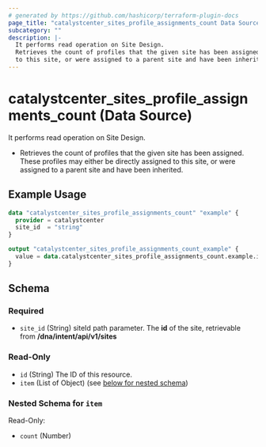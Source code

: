 ```yaml
---
# generated by https://github.com/hashicorp/terraform-plugin-docs
page_title: "catalystcenter_sites_profile_assignments_count Data Source - terraform-provider-catalystcenter"
subcategory: ""
description: |-
  It performs read operation on Site Design.
  Retrieves the count of profiles that the given site has been assigned.  These profiles may either be directly assigned
  to this site, or were assigned to a parent site and have been inherited.
---
```


# catalystcenter_sites_profile_assignments_count (Data Source)

It performs read operation on Site Design.

- Retrieves the count of profiles that the given site has been assigned.  These profiles may either be directly assigned
to this site, or were assigned to a parent site and have been inherited.

## Example Usage

```terraform
data "catalystcenter_sites_profile_assignments_count" "example" {
  provider = catalystcenter
  site_id  = "string"
}

output "catalystcenter_sites_profile_assignments_count_example" {
  value = data.catalystcenter_sites_profile_assignments_count.example.item
}
```

<!-- schema generated by tfplugindocs -->
## Schema

### Required

- `site_id` (String) siteId path parameter. The **id** of the site, retrievable from **/dna/intent/api/v1/sites**

### Read-Only

- `id` (String) The ID of this resource.
- `item` (List of Object) (see [below for nested schema](#nestedatt--item))

<a id="nestedatt--item"></a>
### Nested Schema for `item`

Read-Only:

- `count` (Number)
